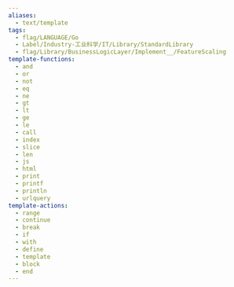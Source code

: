 ```yaml
---
aliases:
  - text/template
tags:
  - flag/LANGUAGE/Go
  - Label/Industry-工业科学/IT/Library/StandardLibrary
  - flag/Library/BusinessLogicLayer/Implement__/FeatureScaling
template-functions:
  - and
  - or
  - not
  - eq
  - ne
  - gt
  - lt
  - ge
  - le
  - call
  - index
  - slice
  - len
  - js
  - html
  - print
  - printf
  - println
  - urlquery
template-actions:
  - range
  - continue
  - break
  - if
  - with
  - define
  - template
  - block
  - end
---
```

